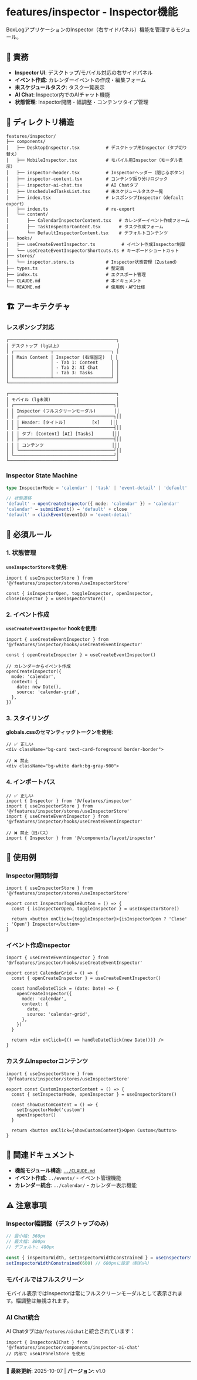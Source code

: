 # features/inspector - Inspector機能

BoxLogアプリケーションのInspector（右サイドパネル）機能を管理するモジュール。

## 🎯 責務

- **Inspector UI**: デスクトップ/モバイル対応の右サイドパネル
- **イベント作成**: カレンダーイベントの作成・編集フォーム
- **未スケジュールタスク**: タスク一覧表示
- **AI Chat**: Inspector内でのAIチャット機能
- **状態管理**: Inspector開閉・幅調整・コンテンツタイプ管理

## 📁 ディレクトリ構造

```
features/inspector/
├── components/
│   ├── DesktopInspector.tsx          # デスクトップ用Inspector（タブ切り替え）
│   ├── MobileInspector.tsx           # モバイル用Inspector（モーダル表示）
│   ├── inspector-header.tsx          # Inspectorヘッダー（閉じるボタン）
│   ├── inspector-content.tsx         # コンテンツ振り分けロジック
│   ├── inspector-ai-chat.tsx         # AI Chatタブ
│   ├── UnscheduledTasksList.tsx      # 未スケジュールタスク一覧
│   ├── index.tsx                     # レスポンシブInspector（default export）
│   ├── index.ts                      # re-export
│   └── content/
│       ├── CalendarInspectorContent.tsx   # カレンダーイベント作成フォーム
│       ├── TaskInspectorContent.tsx       # タスク作成フォーム
│       └── DefaultInspectorContent.tsx    # デフォルトコンテンツ
├── hooks/
│   ├── useCreateEventInspector.ts          # イベント作成Inspector制御
│   └── useCreateEventInspectorShortcuts.ts # キーボードショートカット
├── stores/
│   └── inspector.store.ts            # Inspector状態管理（Zustand）
├── types.ts                          # 型定義
├── index.ts                          # エクスポート管理
├── CLAUDE.md                         # 本ドキュメント
└── README.md                         # 使用例・API仕様
```

## 🏗️ アーキテクチャ

### レスポンシブ対応

```
┌─────────────────────────────────────────┐
│ デスクトップ (lg以上)                      │
│ ┌──────────────┬──────────────────────┐ │
│ │ Main Content │ Inspector (右端固定)  │ │
│ │              │ - Tab 1: Content     │ │
│ │              │ - Tab 2: AI Chat     │ │
│ │              │ - Tab 3: Tasks       │ │
│ └──────────────┴──────────────────────┘ │
└─────────────────────────────────────────┘

┌─────────────────────────────────────────┐
│ モバイル (lg未満)                         │
│ ┌──────────────────────────────────────┐│
│ │ Inspector (フルスクリーンモーダル)       ││
│ │ ┌────────────────────────────────────┐││
│ │ │ Header: [タイトル]          [×]    │││
│ │ ├────────────────────────────────────┤││
│ │ │ タブ: [Content] [AI] [Tasks]       │││
│ │ ├────────────────────────────────────┤││
│ │ │ コンテンツ                          │││
│ │ └────────────────────────────────────┘││
│ └──────────────────────────────────────┘│
└─────────────────────────────────────────┘
```

### Inspector State Machine

```typescript
type InspectorMode = 'calendar' | 'task' | 'event-detail' | 'default'

// 状態遷移
'default' → openCreateInspector({ mode: 'calendar' }) → 'calendar'
'calendar' → submitEvent() → 'default' + close
'default' → clickEvent(eventId) → 'event-detail'
```

## 🚨 必須ルール

### 1. 状態管理

**`useInspectorStore`を使用**:

```tsx
import { useInspectorStore } from '@/features/inspector/stores/useInspectorStore'

const { isInspectorOpen, toggleInspector, openInspector, closeInspector } = useInspectorStore()
```

### 2. イベント作成

**`useCreateEventInspector` hookを使用**:

```tsx
import { useCreateEventInspector } from '@/features/inspector/hooks/useCreateEventInspector'

const { openCreateInspector } = useCreateEventInspector()

// カレンダーからイベント作成
openCreateInspector({
  mode: 'calendar',
  context: {
    date: new Date(),
    source: 'calendar-grid',
  },
})
```

### 3. スタイリング

**globals.cssのセマンティックトークンを使用**:

```tsx
// ✅ 正しい
<div className="bg-card text-card-foreground border-border">

// ❌ 禁止
<div className="bg-white dark:bg-gray-900">
```

### 4. インポートパス

```tsx
// ✅ 正しい
import { Inspector } from '@/features/inspector'
import { useInspectorStore } from '@/features/inspector/stores/useInspectorStore'
import { useCreateEventInspector } from '@/features/inspector/hooks/useCreateEventInspector'

// ❌ 禁止（旧パス）
import { Inspector } from '@/components/layout/inspector'
```

## 📖 使用例

### Inspector開閉制御

```tsx
import { useInspectorStore } from '@/features/inspector/stores/useInspectorStore'

export const InspectorToggleButton = () => {
  const { isInspectorOpen, toggleInspector } = useInspectorStore()

  return <button onClick={toggleInspector}>{isInspectorOpen ? 'Close' : 'Open'} Inspector</button>
}
```

### イベント作成Inspector

```tsx
import { useCreateEventInspector } from '@/features/inspector/hooks/useCreateEventInspector'

export const CalendarGrid = () => {
  const { openCreateInspector } = useCreateEventInspector()

  const handleDateClick = (date: Date) => {
    openCreateInspector({
      mode: 'calendar',
      context: {
        date,
        source: 'calendar-grid',
      },
    })
  }

  return <div onClick={() => handleDateClick(new Date())} />
}
```

### カスタムInspectorコンテンツ

```tsx
import { useInspectorStore } from '@/features/inspector/stores/useInspectorStore'

export const CustomInspectorContent = () => {
  const { setInspectorMode, openInspector } = useInspectorStore()

  const showCustomContent = () => {
    setInspectorMode('custom')
    openInspector()
  }

  return <button onClick={showCustomContent}>Open Custom</button>
}
```

## 🔗 関連ドキュメント

- **機能モジュール構造**: [`../CLAUDE.md`](../CLAUDE.md)
- **イベント作成**: `../events/` - イベント管理機能
- **カレンダー統合**: `../calendar/` - カレンダー表示機能

## ⚠️ 注意事項

### Inspector幅調整（デスクトップのみ）

```typescript
// 最小幅: 360px
// 最大幅: 800px
// デフォルト: 480px

const { inspectorWidth, setInspectorWidthConstrained } = useInspectorStore()
setInspectorWidthConstrained(600) // 600pxに設定（制約内）
```

### モバイルではフルスクリーン

モバイル表示ではInspectorは常にフルスクリーンモーダルとして表示されます。幅調整は無視されます。

### AI Chat統合

AI Chatタブは`@/features/aichat`と統合されています：

```tsx
import { InspectorAIChat } from '@/features/inspector/components/inspector-ai-chat'
// 内部で useAIPanelStore を使用
```

---

**📖 最終更新**: 2025-10-07 | **バージョン**: v1.0
